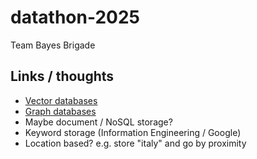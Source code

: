 # datathon-2025

Team Bayes Brigade

## Links / thoughts
- [Vector databases](https://medium.com/@francesco.cozzolino/top-truly-free-and-open-source-vector-databases-2024-72d179e84277)
- [Graph databases](https://www.geeksforgeeks.org/open-source-graph-databases/)
- Maybe document / NoSQL storage?
- Keyword storage (Information Engineering / Google)
- Location based? e.g. store "italy" and go by proximity